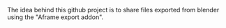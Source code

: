 The idea behind this github project is to share files exported from blender using the "Aframe export addon". 
